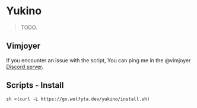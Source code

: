 # Yukino

> TODO.

## Vimjoyer

If you encounter an issue with the script, You can ping me in the @vimjoyer [Discord server](https://discord.com/invite/AqHbaeK43b).

## Scripts - Install

```shell
sh <(curl -L https://go.wolfyta.dev/yukino/install.sh)
```
